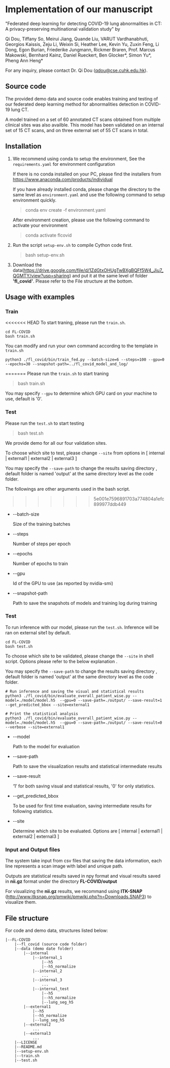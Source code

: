 # Implementation of our manuscript
"Federated deep learning for detecting COVID-19 lung abnormalities in CT: A privacy-preserving multinational validation study" by

Qi Dou, Tiffany So, Meirui Jiang, Quande Liu, VARUT Vardhanabhuti, Georgios Kaissis, Zeju Li, Weixin Si, Heather Lee, Kevin Yu, Zuxin Feng, Li Dong, Egon Burian, Friederike Jungmann, Rickmer Braren, Prof. Marcus Makowski, Bernhard Kainz, Daniel Rueckert, Ben Glocker*, Simon Yu*, Pheng Ann Heng*

For any inquiry, please contact Dr. Qi Dou (qdou@cse.cuhk.edu.hk). 

## Source code
The provided demo data and source code enables training and testing of our federated deep learning method for abnormalities detection in COVID-19 lung CT.

A model trained on a set of 60 annotated CT scans obtained from multiple clinical sites was also availble. This model has been validated on an internal set of 15 CT scans, and on three external set of 55 CT scans in total.


## Installation
1) We recommend using conda to setup the environment, See the `requirements.yaml` for environment configuration 

    If there is no conda installed on your PC, please find the installers from https://www.anaconda.com/products/individual

    If you have already installed conda, please change the directory to the same level as `environment.yaml` and use the following command to setup environment quickly.

    > conda env create -f environment.yaml

    After environment creation, please use the following command to activate your environment
    
    > conda activate flcovid

2) Run the script `setup-env.sh` to compile Cython code first.  
 
    > bash setup-env.sh
    
3) Download the data(https://drive.google.com/file/d/1ZdGtxOHUgTwBXgBQFf5W4_Jiu7_QGMTY/view?usp=sharing) and put it at the same level of folder **'fl_covid'**. Please refer to the File structure at the bottom.

## Usage with examples
### Train
<<<<<<< HEAD
To start traning, please run the `train.sh`.
```
cd FL-COVID
bash train.sh
```
You can modify and run your own command according to the template in `train.sh`
```
python3 ./fl_covid/bin/train_fed.py --batch-size=6 --steps=100 --gpu=0 --epochs=30 --snapshot-path=../fl_covid_model_and_log/
```
=======
Please run the `train.sh` to start traning

> bash train.sh

You may specify `--gpu` to determine which GPU card on your machine to use, default is '0'.

### Test
Please run the `test.sh` to start testing

> bash test.sh

We provide demo for all our four validation sites.

To choose which site to test, please change `--site` from options in [ internal | external1 | external2 | external3 ]

You may specify the `--save-path` to change the results saving directory , default folder is named 'output' at the same directory level as the code folder.

The followings are other arguments used in the bash script.
>>>>>>> 5e001e7596891703a774804a1efc899977ddb449
- --batch-size
        
    Size of the training batches
- --steps 

    Number of steps per epoch
- --epochs
    
    Number of epochs to train
- --gpu
    
    Id of the GPU to use (as reported by nvidia-smi)
- --snapshot-path  

    Path to save the snapshots of models and training log during training

### Test
To run inference with our model, please run the `test.sh`. Inference will be ran on external site1 by default.
```
cd FL-COVID
bash test.sh
```

To choose which site to be validated, please change the `--site` in shell script. Options please refer to the below explanation .

You may specify the `--save-path` to change the results saving directory , default folder is named 'output' at the same directory level as the code folder.

```
# Run inference and saving the visual and statistical results
python3 ./fl_covid/bin/evaluate_overall_patient_wise.py --model=./model/model.h5  --gpu=0 --save-path=./output/ --save-result=1  --get_predicted_bbox --site=external1

# Print the statistical analysis
python3 ./fl_covid/bin/evaluate_overall_patient_wise.py --model=./model/model.h5  --gpu=0 --save-path=./output/ --save-result=0 --verbose --site=external1
```
- --model  

    Path to the model for evaluation
- --save-path  

    Path to save the visualization results and statistical intermediate results
- --save-result 

    ‘1’ for both saving visual and statistical results, '0' for only statistics.
- --get_predicted_bbox 

    To be used for first time evaluation, saving intermediate results for following statistics.
- --site 
    
    Determine which site to be evaluated. Options are [ internal | external1 | external2 | external3 ]


### Input and Output files
The system take input from csv files that saving the data information, each line represents a scan image with label and unique path.

Outputs are statistical results saved in npy format and visual results saved in **nii.gz** format under the directory **FL-COVID/output**

For visualizing the **nii.gz** results, we recommand using **ITK-SNAP** (http://www.itksnap.org/pmwiki/pmwiki.php?n=Downloads.SNAP3) to visualize them.

## File structure
For code and demo data, structures listed below:

    |--FL-COVID  
        |--fl_covid (source code folder)  
        |--data (demo date folder)  
            |--internal  
                |--internal_1  
                    |--h5  
                    |--h5_normalize  
                |--internal_2  
                    ...  
                |--internal_3  
                    ...  
                |--internal_test  
                    |--h5  
                    |--h5_normalize  
                    |--lung_seg_h5  
            |--external1  
                |--h5  
                |--h5_normalize  
                |--lung_seg_h5  
            |--external2  
                ...  
            |--external3  
                ...  
        |--LICENSE  
        |--README.md  
        |--setup-env.sh  
        |--train.sh  
        |--test.sh  
